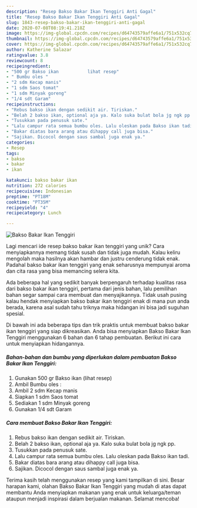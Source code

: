 ```yaml
---
description: "Resep Bakso Bakar Ikan Tenggiri Anti Gagal"
title: "Resep Bakso Bakar Ikan Tenggiri Anti Gagal"
slug: 1843-resep-bakso-bakar-ikan-tenggiri-anti-gagal
date: 2020-07-08T08:19:41.218Z
image: https://img-global.cpcdn.com/recipes/d64743579affe6a1/751x532cq70/bakso-bakar-ikan-tenggiri-foto-resep-utama.jpg
thumbnail: https://img-global.cpcdn.com/recipes/d64743579affe6a1/751x532cq70/bakso-bakar-ikan-tenggiri-foto-resep-utama.jpg
cover: https://img-global.cpcdn.com/recipes/d64743579affe6a1/751x532cq70/bakso-bakar-ikan-tenggiri-foto-resep-utama.jpg
author: Katherine Salazar
ratingvalue: 3.8
reviewcount: 8
recipeingredient:
- "500 gr Bakso ikan           lihat resep"
- " Bumbu oles "
- "2 sdm Kecap manis"
- "1 sdm Saos tomat"
- "1 sdm Minyak goreng"
- "1/4 sdt Garam"
recipeinstructions:
- "Rebus bakso ikan dengan sedikit air. Tiriskan."
- "Belah 2 bakso ikan, optional aja ya. Kalo suka bulat bola jg ngk pp."
- "Tusukkan pada penusuk sate."
- "Lalu campur rata semua bumbu oles. Lalu oleskan pada Bakso ikan tadi."
- "Bakar diatas bara arang atau dihappy call juga bisa."
- "Sajikan. Dicocol dengan saus sambal juga enak ya."
categories:
- Resep
tags:
- bakso
- bakar
- ikan

katakunci: bakso bakar ikan 
nutrition: 272 calories
recipecuisine: Indonesian
preptime: "PT18M"
cooktime: "PT35M"
recipeyield: "4"
recipecategory: Lunch

---
```



![Bakso Bakar Ikan Tenggiri](https://img-global.cpcdn.com/recipes/d64743579affe6a1/751x532cq70/bakso-bakar-ikan-tenggiri-foto-resep-utama.jpg)

Lagi mencari ide resep bakso bakar ikan tenggiri yang unik? Cara menyiapkannya memang tidak susah dan tidak juga mudah. Kalau keliru mengolah maka hasilnya akan hambar dan justru cenderung tidak enak. Padahal bakso bakar ikan tenggiri yang enak seharusnya mempunyai aroma dan cita rasa yang bisa memancing selera kita.



Ada beberapa hal yang sedikit banyak berpengaruh terhadap kualitas rasa dari bakso bakar ikan tenggiri, pertama dari jenis bahan, lalu pemilihan bahan segar sampai cara membuat dan menyajikannya. Tidak usah pusing kalau hendak menyiapkan bakso bakar ikan tenggiri enak di mana pun anda berada, karena asal sudah tahu triknya maka hidangan ini bisa jadi suguhan spesial.


Di bawah ini ada beberapa tips dan trik praktis untuk membuat bakso bakar ikan tenggiri yang siap dikreasikan. Anda bisa menyiapkan Bakso Bakar Ikan Tenggiri menggunakan 6 bahan dan 6 tahap pembuatan. Berikut ini cara untuk menyiapkan hidangannya.

<!--inarticleads1-->

##### Bahan-bahan dan bumbu yang diperlukan dalam pembuatan Bakso Bakar Ikan Tenggiri:

1. Gunakan 500 gr Bakso ikan           (lihat resep)
1. Ambil  Bumbu oles :
1. Ambil 2 sdm Kecap manis
1. Siapkan 1 sdm Saos tomat
1. Sediakan 1 sdm Minyak goreng
1. Gunakan 1/4 sdt Garam




<!--inarticleads2-->

##### Cara membuat Bakso Bakar Ikan Tenggiri:

1. Rebus bakso ikan dengan sedikit air. Tiriskan.
1. Belah 2 bakso ikan, optional aja ya. Kalo suka bulat bola jg ngk pp.
1. Tusukkan pada penusuk sate.
1. Lalu campur rata semua bumbu oles. Lalu oleskan pada Bakso ikan tadi.
1. Bakar diatas bara arang atau dihappy call juga bisa.
1. Sajikan. Dicocol dengan saus sambal juga enak ya.




Terima kasih telah menggunakan resep yang kami tampilkan di sini. Besar harapan kami, olahan Bakso Bakar Ikan Tenggiri yang mudah di atas dapat membantu Anda menyiapkan makanan yang enak untuk keluarga/teman ataupun menjadi inspirasi dalam berjualan makanan. Selamat mencoba!
